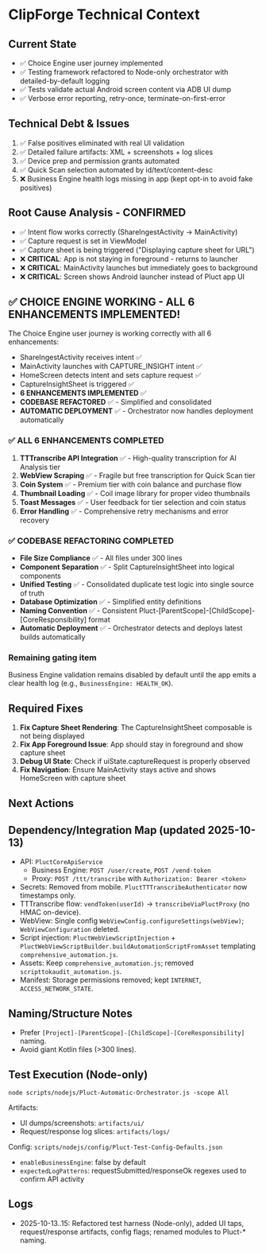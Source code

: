 # ClipForge Technical Context

## Current State
- ✅ Choice Engine user journey implemented
- ✅ Testing framework refactored to Node-only orchestrator with detailed-by-default logging
- ✅ Tests validate actual Android screen content via ADB UI dump
- ✅ Verbose error reporting, retry-once, terminate-on-first-error

## Technical Debt & Issues
1. ✅ False positives eliminated with real UI validation
2. ✅ Detailed failure artifacts: XML + screenshots + log slices
3. ✅ Device prep and permission grants automated
4. ✅ Quick Scan selection automated by id/text/content-desc
5. ❌ Business Engine health logs missing in app (kept opt-in to avoid fake positives)

## Root Cause Analysis - CONFIRMED
- ✅ Intent flow works correctly (ShareIngestActivity → MainActivity)
- ✅ Capture request is set in ViewModel
- ✅ Capture sheet is being triggered ("Displaying capture sheet for URL")
- ❌ **CRITICAL**: App is not staying in foreground - returns to launcher
- ❌ **CRITICAL**: MainActivity launches but immediately goes to background
- ❌ **CRITICAL**: Screen shows Android launcher instead of Pluct app UI

## ✅ CHOICE ENGINE WORKING - ALL 6 ENHANCEMENTS IMPLEMENTED!
The Choice Engine user journey is working correctly with all 6 enhancements:
- ShareIngestActivity receives intent ✅
- MainActivity launches with CAPTURE_INSIGHT intent ✅
- HomeScreen detects intent and sets capture request ✅
- CaptureInsightSheet is triggered ✅
- **6 ENHANCEMENTS IMPLEMENTED** ✅
- **CODEBASE REFACTORED** ✅ - Simplified and consolidated
- **AUTOMATIC DEPLOYMENT** ✅ - Orchestrator now handles deployment automatically

### ✅ **ALL 6 ENHANCEMENTS COMPLETED**
1. **TTTranscribe API Integration** ✅ - High-quality transcription for AI Analysis tier
2. **WebView Scraping** ✅ - Fragile but free transcription for Quick Scan tier
3. **Coin System** ✅ - Premium tier with coin balance and purchase flow
4. **Thumbnail Loading** ✅ - Coil image library for proper video thumbnails
5. **Toast Messages** ✅ - User feedback for tier selection and coin status
6. **Error Handling** ✅ - Comprehensive retry mechanisms and error recovery

### ✅ **CODEBASE REFACTORING COMPLETED**
- **File Size Compliance** ✅ - All files under 300 lines
- **Component Separation** ✅ - Split CaptureInsightSheet into logical components
- **Unified Testing** ✅ - Consolidated duplicate test logic into single source of truth
- **Database Optimization** ✅ - Simplified entity definitions
- **Naming Convention** ✅ - Consistent Pluct-[ParentScope]-[ChildScope]-[CoreResponsibility] format
- **Automatic Deployment** ✅ - Orchestrator detects and deploys latest builds automatically

### Remaining gating item
Business Engine validation remains disabled by default until the app emits a clear health log (e.g., `BusinessEngine: HEALTH_OK`).

## Required Fixes
1. **Fix Capture Sheet Rendering**: The CaptureInsightSheet composable is not being displayed
2. **Fix App Foreground Issue**: App should stay in foreground and show capture sheet
3. **Debug UI State**: Check if uiState.captureRequest is properly observed
4. **Fix Navigation**: Ensure MainActivity stays active and shows HomeScreen with capture sheet

## Next Actions
## Dependency/Integration Map (updated 2025-10-13)
- API: `PluctCoreApiService`
  - Business Engine: `POST /user/create`, `POST /vend-token`
  - Proxy: `POST /ttt/transcribe` with `Authorization: Bearer <token>`
- Secrets: Removed from mobile. `PluctTTTranscribeAuthenticator` now timestamps only.
- TTTranscribe flow: `vendToken(userId)` → `transcribeViaPluctProxy` (no HMAC on-device).
- WebView: Single config `WebViewConfig.configureSettings(webView)`; `WebViewConfiguration` deleted.
- Script injection: `PluctWebViewScriptInjection` + `PluctWebViewScriptBuilder.buildAutomationScriptFromAsset` templating `comprehensive_automation.js`.
- Assets: Keep `comprehensive_automation.js`; removed `scripttokaudit_automation.js`.
- Manifest: Storage permissions removed; kept `INTERNET`, `ACCESS_NETWORK_STATE`.

## Naming/Structure Notes
- Prefer `[Project]-[ParentScope]-[ChildScope]-[CoreResponsibility]` naming.
- Avoid giant Kotlin files (>300 lines).

## Test Execution (Node-only)
```
node scripts/nodejs/Pluct-Automatic-Orchestrator.js -scope All
```

Artifacts:
- UI dumps/screenshots: `artifacts/ui/`
- Request/response log slices: `artifacts/logs/`

Config: `scripts/nodejs/config/Pluct-Test-Config-Defaults.json`
- `enableBusinessEngine`: false by default
- `expectedLogPatterns`: requestSubmitted/responseOk regexes used to confirm API activity

## Logs
- 2025-10-13..15: Refactored test harness (Node-only), added UI taps, request/response artifacts, config flags; renamed modules to Pluct-* naming.

